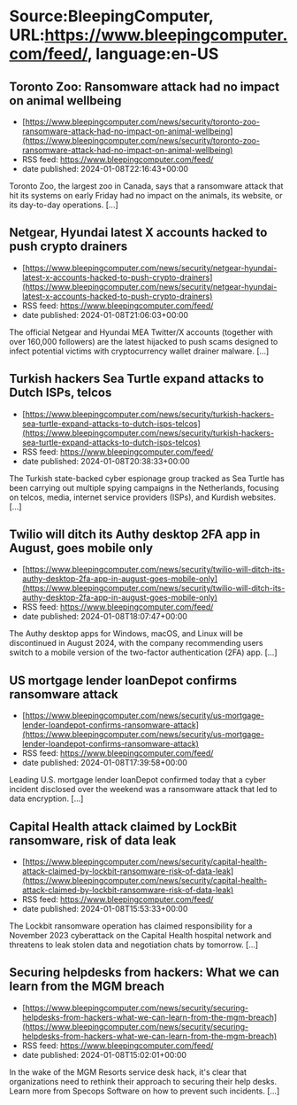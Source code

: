 # Source:BleepingComputer, URL:https://www.bleepingcomputer.com/feed/, language:en-US

## Toronto Zoo: Ransomware attack had no impact on animal wellbeing
 - [https://www.bleepingcomputer.com/news/security/toronto-zoo-ransomware-attack-had-no-impact-on-animal-wellbeing](https://www.bleepingcomputer.com/news/security/toronto-zoo-ransomware-attack-had-no-impact-on-animal-wellbeing)
 - RSS feed: https://www.bleepingcomputer.com/feed/
 - date published: 2024-01-08T22:16:43+00:00

Toronto Zoo, the largest zoo in Canada, says that a ransomware attack that hit its systems on early Friday had no impact on the animals, its website, or its day-to-day operations. [...]

## Netgear, Hyundai latest X accounts hacked to push crypto drainers
 - [https://www.bleepingcomputer.com/news/security/netgear-hyundai-latest-x-accounts-hacked-to-push-crypto-drainers](https://www.bleepingcomputer.com/news/security/netgear-hyundai-latest-x-accounts-hacked-to-push-crypto-drainers)
 - RSS feed: https://www.bleepingcomputer.com/feed/
 - date published: 2024-01-08T21:06:03+00:00

The official Netgear and Hyundai MEA Twitter/X accounts (together with over 160,000 followers) are the latest hijacked to push scams designed to infect potential victims with cryptocurrency wallet drainer malware. [...]

## Turkish hackers Sea Turtle expand attacks to Dutch ISPs, telcos
 - [https://www.bleepingcomputer.com/news/security/turkish-hackers-sea-turtle-expand-attacks-to-dutch-isps-telcos](https://www.bleepingcomputer.com/news/security/turkish-hackers-sea-turtle-expand-attacks-to-dutch-isps-telcos)
 - RSS feed: https://www.bleepingcomputer.com/feed/
 - date published: 2024-01-08T20:38:33+00:00

The Turkish state-backed cyber espionage group tracked as Sea Turtle has been carrying out multiple spying campaigns in the Netherlands, focusing on telcos, media, internet service providers (ISPs), and Kurdish websites. [...]

## Twilio will ditch its Authy desktop 2FA app in August, goes mobile only
 - [https://www.bleepingcomputer.com/news/security/twilio-will-ditch-its-authy-desktop-2fa-app-in-august-goes-mobile-only](https://www.bleepingcomputer.com/news/security/twilio-will-ditch-its-authy-desktop-2fa-app-in-august-goes-mobile-only)
 - RSS feed: https://www.bleepingcomputer.com/feed/
 - date published: 2024-01-08T18:07:47+00:00

The Authy desktop apps for Windows, macOS, and Linux will be discontinued in August 2024, with the company recommending users switch to a mobile version of the two-factor authentication (2FA) app. [...]

## US mortgage lender loanDepot confirms ransomware attack
 - [https://www.bleepingcomputer.com/news/security/us-mortgage-lender-loandepot-confirms-ransomware-attack](https://www.bleepingcomputer.com/news/security/us-mortgage-lender-loandepot-confirms-ransomware-attack)
 - RSS feed: https://www.bleepingcomputer.com/feed/
 - date published: 2024-01-08T17:39:58+00:00

​Leading U.S. mortgage lender loanDepot confirmed today that a cyber incident disclosed over the weekend was a ransomware attack that led to data encryption. [...]

## Capital Health attack claimed by LockBit ransomware, risk of data leak
 - [https://www.bleepingcomputer.com/news/security/capital-health-attack-claimed-by-lockbit-ransomware-risk-of-data-leak](https://www.bleepingcomputer.com/news/security/capital-health-attack-claimed-by-lockbit-ransomware-risk-of-data-leak)
 - RSS feed: https://www.bleepingcomputer.com/feed/
 - date published: 2024-01-08T15:53:33+00:00

The Lockbit ransomware operation has claimed responsibility for a November 2023 cyberattack on the Capital Health hospital network and threatens to leak stolen data and negotiation chats by tomorrow. [...]

## Securing helpdesks from hackers: What we can learn from the MGM breach
 - [https://www.bleepingcomputer.com/news/security/securing-helpdesks-from-hackers-what-we-can-learn-from-the-mgm-breach](https://www.bleepingcomputer.com/news/security/securing-helpdesks-from-hackers-what-we-can-learn-from-the-mgm-breach)
 - RSS feed: https://www.bleepingcomputer.com/feed/
 - date published: 2024-01-08T15:02:01+00:00

In the wake of the MGM Resorts service desk hack, it's clear that organizations need to rethink their approach to securing their help desks. Learn more from Specops Software on how to prevent such incidents. [...]

